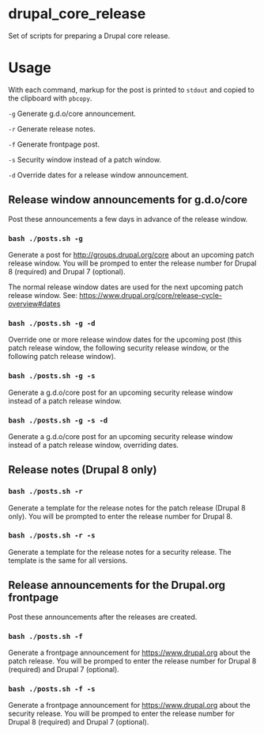 # drupal_core_release
Set of scripts for preparing a Drupal core release.

Usage
=====

With each command, markup for the post is printed to `stdout` and copied to the clipboard with `pbcopy`.

`-g` Generate g.d.o/core announcement.

`-r` Generate release notes.

`-f` Generate frontpage post.

`-s` Security window instead of a patch window.

`-d` Override dates for a release window announcement.

Release window announcements for g.d.o/core
-------------------------------------------

Post these announcements a few days in advance of the release window.

### `bash ./posts.sh -g`

Generate a post for http://groups.drupal.org/core about an upcoming patch release window. You will be promped to enter the release number for Drupal 8 (required) and Drupal 7 (optional).

The normal release window dates are used for the next upcoming patch release window. See: https://www.drupal.org/core/release-cycle-overview#dates

### `bash ./posts.sh -g -d`

Override one or more release window dates for the upcoming post (this patch release window, the following security release window, or the following patch release window).

### `bash ./posts.sh -g -s`

Generate a g.d.o/core post for an upcoming security release window instead of a patch release window.

### `bash ./posts.sh -g -s -d`

Generate a g.d.o/core post for an upcoming security release window instead of a patch release window, overriding dates.

Release notes (Drupal 8 only)
-----------------------------

### `bash ./posts.sh -r`

Generate a template for the release notes for the patch release (Drupal 8 only). You will be prompted to enter the release number for Drupal 8.

### `bash ./posts.sh -r -s`

Generate a template for the release notes for a security release. The template is the same for all versions.

Release announcements for the Drupal.org frontpage
--------------------------------------------------

Post these announcements after the releases are created.

### `bash ./posts.sh -f`

Generate a frontpage announcement for https://www.drupal.org about the patch release. You will be promped to enter the release number for Drupal 8 (required) and Drupal 7 (optional).

### `bash ./posts.sh -f -s`

Generate a frontpage announcement for https://www.drupal.org about the security release. You will be promped to enter the release number for Drupal 8 (required) and Drupal 7 (optional).
